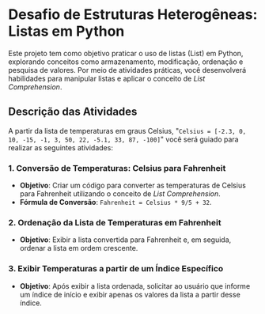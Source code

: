 # Desafio de Estruturas Heterogêneas: Listas em Python

Este projeto tem como objetivo praticar o uso de listas (List) em Python, explorando conceitos como armazenamento, modificação, ordenação e pesquisa de valores. Por meio de atividades práticas, você desenvolverá habilidades para manipular listas e aplicar o conceito de *List Comprehension*.

## Descrição das Atividades

A partir da lista de temperaturas em graus Celsius, "`Celsius = [-2.3, 0, 10, -15, -1, 3, 50, 22, -5.1, 33, 87, -100]`" você será guiado para realizar as seguintes atividades:

### 1. Conversão de Temperaturas: Celsius para Fahrenheit
- **Objetivo**: Criar um código para converter as temperaturas de Celsius para Fahrenheit utilizando o conceito de *List Comprehension*.
- **Fórmula de Conversão**: `Fahrenheit = Celsius * 9/5 + 32`.

### 2. Ordenação da Lista de Temperaturas em Fahrenheit
- **Objetivo**: Exibir a lista convertida para Fahrenheit e, em seguida, ordenar a lista em ordem crescente.

### 3. Exibir Temperaturas a partir de um Índice Específico
- **Objetivo**: Após exibir a lista ordenada, solicitar ao usuário que informe um índice de início e exibir apenas os valores da lista a partir desse índice.